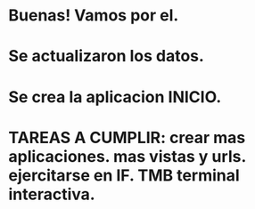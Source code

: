 # Buenas! Vamos por el. 
# Se actualizaron los datos.  
# Se crea la aplicacion INICIO. 
# TAREAS A CUMPLIR: crear mas aplicaciones. mas vistas y urls. ejercitarse en IF. TMB terminal interactiva.



